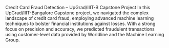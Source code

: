 Credit Card Fraud Detection – UpGrad/IIIT-B Capstone Project
In this UpGrad/IIIT-Bangalore Capstone project, we navigated the complex landscape of credit card fraud, employing advanced machine learning techniques to bolster financial institutions against losses. With a strong focus on precision and accuracy, we predicted fraudulent transactions using customer-level data provided by Worldline and the Machine Learning Group.

